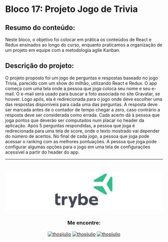 # Bloco 17: Projeto Jogo de Trivia

## Resumo do conteúdo:
Neste bloco, o objetivo foi colocar em prática os conteúdos de React e Redux ensinados ao longo do curso, enquanto praticamos a organização de um projeto em equipe com a metodologia agile Kanban.

## Descrição do projeto:

O projeto proposto foi um jogo de perguntas e respostas baseado no jogo Trivia, parecido com um show do milhão, utilizando React e Redux.
O app começa com uma tela onde a pessoa que joga coloca seu nome e seu e-mail. O e-mail será usado para buscar a foto associada no site Gravatar, se houver.
Logo após, ela é redirecionada para o jogo onde deve escolher uma das respostas disponíveis para cada uma das perguntas. A resposta deve ser marcada antes de o contador de tempo chegar a zero, caso contrário a resposta deve ser considerada como errada.
Cada acerto dá à pessoa que joga pontos que deverão ser computados num placar no header da aplicação. Após 5 perguntas respondidas, a pessoa que joga é redirecionada para uma tela de score, onde o texto mostrado vai depender do número de acertos. No final de cada jogo, a pessoa que joga pode acessar o ranking com as melhores pontuações.
A pessoa que joga pode configurar algumas opções para o jogo em uma tela de configurações acessível a partir do header do app.

---

<h1 align="center">
    <img alt="Trybe" src="https://github.com/thosijulio/trybe-projects/blob/main/trybe-logo.png"/>
</h1>
<h3 align=center>Me encontre:</h3>
<p align=center>
<a href="https://www.linkedin.com/in/thosijulio/" target="blank"><img align="center" src="https://cdn.jsdelivr.net/npm/simple-icons@3.0.1/icons/linkedin.svg" alt="thosijulio" height="20" width="20" /></a>
<a href="https://www.github.com/thosijulio/" target="blank"><img align="center" src="https://cdn.jsdelivr.net/npm/simple-icons@3.0.1/icons/github.svg" alt="thosijulio" height="20" width="20" /></a>
<a href="https://www.instagram.com/thosijulio" target="blank"><img align="center" src="https://cdn.jsdelivr.net/npm/simple-icons@3.0.1/icons/instagram.svg" alt="thosijulio" height="20" width="20" /></a>
</p>
